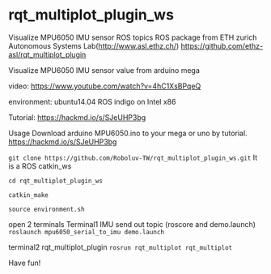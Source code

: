 # rqt_multiplot_plugin_ws
Visualize MPU6050 IMU sensor ROS topics
ROS package from  ETH zurich Autonomous Systems Lab(http://www.asl.ethz.ch/)
https://github.com/ethz-asl/rqt_multiplot_plugin

Visualize MPU6050 IMU sensor value from arduino mega

video:
https://www.youtube.com/watch?v=4hC1XsBPqeQ

environment:
ubuntu14.04 ROS indigo on Intel x86

Tutorial:
https://hackmd.io/s/SJeUHP3bg

Usage
Download arduino MPU6050.ino to your mega or uno 
by tutorial. https://hackmd.io/s/SJeUHP3bg


`git clone https://github.com/Roboluv-TW/rqt_multiplot_plugin_ws.git`
It is a ROS catkin_ws

`cd rqt_multiplot_plugin_ws`

`catkin_make`

`source environment.sh`

open 2 terminals 
Terminal1  IMU send out topic (roscore and demo.launch)
`roslaunch mpu6050_serial_to_imu demo.launch`

terminal2  rqt_multiplot_plugin
`rosrun rqt_multiplot rqt_multiplot`

Have fun!
